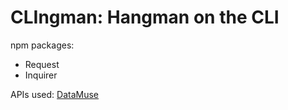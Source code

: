 # CLIngman: Hangman on the CLI

npm packages: 

* Request
* Inquirer


APIs used: [DataMuse](https://api.datamuse.com/api)
